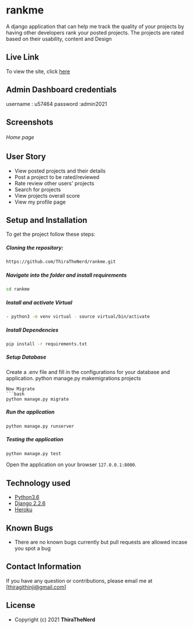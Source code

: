 # rankme
A django application that can help me track the quality of your projects by having other developers rank your posted projects. The projects are rated based on their usability, content and Design

##  Live Link 
To view the site, click [here](https://rankme254.herokuapp.com/)

## Admin Dashboard credentials
username : u57464
password :admin2021
## Screenshots 
###### Home page


## User Story  
  
* View posted projects and their details
* Post a project to be rated/reviewed
* Rate review other users' projects
* Search for projects 
* View projects overall score
* View my profile page

## Setup and Installation  
To get the project follow these steps:

##### Cloning the repository:  
 ```bash 
https://github.com/ThiraTheNerd/rankme.git
```
##### Navigate into the folder and install requirements  
 ```bash 
cd rankme 
```
##### Install and activate Virtual  
 ```bash 
- python3 -m venv virtual - source virtual/bin/activate  
```
##### Install Dependencies  
 ```bash 
 pip install -r requirements.txt 
``` 
 ##### Setup Database
 Create a .env file and fill in the configurations for your database and application.
 python manage.py makemigrations projects
 ``` 
 Now Migrate  
 ```bash 
 python manage.py migrate 
```
##### Run the application  
 ```bash 
 python manage.py runserver 
``` 
##### Testing the application  
 ```bash 
 python manage.py test 
```
Open the application on your browser `127.0.0.1:8000`.  

  
## Technology used  
  
* [Python3.6](https://www.python.org/)  
* [Django 2.2.6](https://docs.djangoproject.com/en/2.2/)  
* [Heroku](https://heroku.com)  

  
## Known Bugs  
* There are no known bugs currently but pull requests are allowed incase you spot a bug
## Contact Information   
If you have any question or contributions, please email me at [thiragithinji@gmail.com] 

## License 
* Copyright (c) 2021 **ThiraTheNerd**
